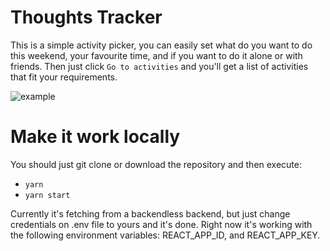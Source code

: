 # Thoughts Tracker

This is a simple activity picker, you can easily set what do you want to do this weekend, your favourite time, and if you want to do it alone or with friends. Then just click `Go to activities` and you'll get a list of activities that fit your requirements.

![example](https://imgur.com/dshQ9LM)

# Make it work locally

You should just git clone or download the repository and then execute:
- `yarn`
- `yarn start`

Currently it's fetching from a backendless backend, but just change credentials on .env file to yours and it's done. Right now it's working with the following environment variables: REACT_APP_ID, and REACT_APP_KEY.
